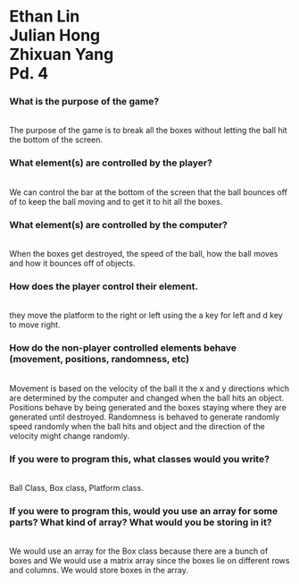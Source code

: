 <h1>Ethan Lin<br>
Julian Hong<br>
Zhixuan Yang<br>
Pd. 4<br></h1>
    <h3>What is the purpose of the game?</h3><br>
    The purpose of the game is to break all the boxes without letting the ball hit the bottom of the screen. <br>
    <h3>What element(s) are controlled by the player?</h3><br>
    We can control the bar at the bottom of the screen that the ball bounces off of to keep the ball moving and to get it to hit all the boxes.<br>
    <h3>What element(s) are controlled by the computer?</h3><br>
    When the boxes get destroyed, the speed of the ball, how the ball moves and how it bounces off of objects.<br>
    <h3>How does the player control their element.</h3><br>
    they move the platform to the right or left using the a key for left and d key to move right.<br>
    <h3>How do the non-player controlled elements behave (movement, positions, randomness, etc)</h3><br>
    Movement is based on the velocity of the ball it the x and y directions which are determined by the computer and changed when the ball hits an object. Positions behave by being generated and the boxes staying where they are generated until destroyed. Randomness is behaved to generate randomly speed randomly when the ball hits and object and the direction of the velocity might change randomly.<br>
    <h3>If you were to program this, what classes would you write?</h3><br>
    Ball Class, Box class, Platform class.<br>
    <h3>If you were to program this, would you use an array for some parts? What kind of array? What would you be storing in it?</h3><br>
    We would use an array for the Box class because there are a bunch of boxes and We would use a matrix array since the boxes lie on different rows and columns. We would store boxes in the array.
